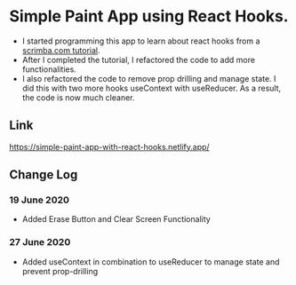 # Simple Paint App using React Hooks.

- I started programming this app to learn about react hooks from a [scrimba.com tutorial](https://scrimba.com/course/greacthooks).
- After I completed the tutorial, I refactored the code to add more functionalities.
- I also refactored the code to remove prop drilling and manage state. I did this with two more hooks useContext with useReducer.
As a result, the code is now much cleaner.

## Link

https://simple-paint-app-with-react-hooks.netlify.app/

## Change Log
### 19 June 2020
- Added Erase Button and Clear Screen Functionality

### 27 June 2020
- Added useContext in combination to useReducer to manage state and prevent prop-drilling
